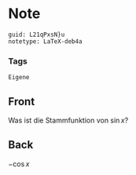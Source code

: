 # Note
```
guid: L21qPxsN}u
notetype: LaTeX-deb4a
```

### Tags
```
Eigene
```

## Front
Was ist die Stammfunktion von $\sin x$?

## Back
$-\cos x$
